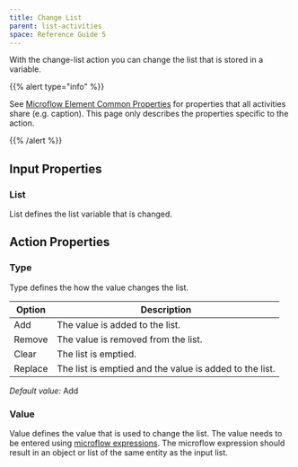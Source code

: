 ```yaml
---
title: Change List
parent: list-activities
space: Reference Guide 5
---
```


With the change-list action you can change the list that is stored in a variable.

{{% alert type="info" %}}

See [Microflow Element Common Properties](microflow-element-common-properties) for properties that all activities share (e.g. caption). This page only describes the properties specific to the action.

{{% /alert %}}

## Input Properties

### List

List defines the list variable that is changed.

## Action Properties

### Type

Type defines the how the value changes the list.

Option  | Description
------- | -------------------------------------------------------
Add     | The value is added to the list.
Remove  | The value is removed from the list.
Clear   | The list is emptied.
Replace | The list is emptied and the value is added to the list.

_Default value:_ Add

### Value

Value defines the value that is used to change the list. The value needs to be entered using [microflow expressions](microflow-expressions). The microflow expression should result in an object or list of the same entity as the input list.
